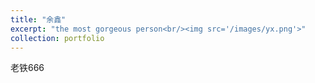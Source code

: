 ```yaml
---
title: "余鑫"
excerpt: "the most gorgeous person<br/><img src='/images/yx.png'>"
collection: portfolio
---
```


老铁666